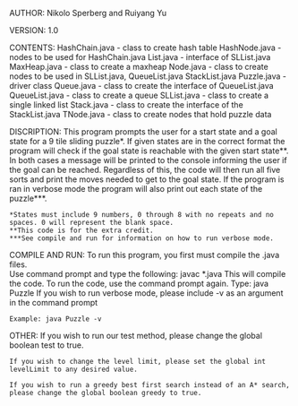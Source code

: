 AUTHOR: 
	Nikolo Sperberg and Ruiyang Yu

VERSION:
	1.0

CONTENTS: 
	HashChain.java - class to create hash table 
	HashNode.java - nodes to be used for HashChain.java
	List.java - interface of SLList.java
	MaxHeap.java - class to create a maxheap
	Node.java - class to create nodes to be used in SLList.java, QueueList.java StackList.java
	Puzzle.java - driver class
	Queue.java - class to create the interface of QueueList.java
	QueueList.java - class to create a queue
	SLList.java - class to create a single linked list
	Stack.java - class to create the interface of the StackList.java
	TNode.java - class to create nodes that hold puzzle data
	

DISCRIPTION: 
	This program prompts the user for a start state and a goal state for a 
	9 tile sliding puzzle*.  If given states are in the correct format the 
	program will check if the goal state is reachable with the given start 
	state**.  In both cases a message will be printed to the console 
	informing the user if the goal can be reached.  Regardless of this, 
	the code will then run all five sorts and print the moves needed to 
	get to the goal state.  If the program is ran in verbose mode the 
	program will also print out each state of the puzzle***.  

	*States must include 9 numbers, 0 through 8 with no repeats and no spaces. 0 will represent the blank space.
	**This code is for the extra credit.
	***See compile and run for information on how to run verbose mode.
	
COMPILE AND RUN:
	To run this program, you first must compile the .java files.  
	Use command prompt and type the following: javac *.java
	This will compile the code.
	To run the code, use the command prompt again. Type: java Puzzle
	If you wish to run verbose mode, please include -v as an argument in 
	the command prompt

	Example: java Puzzle -v
	
OTHER:
	If you wish to run our test method, please change the global boolean 
	test to true.

	If you wish to change the level limit, please set the global int 
	levelLimit to any desired value.

	If you wish to run a greedy best first search instead of an A* search, 
	please change the global boolean greedy to true.
